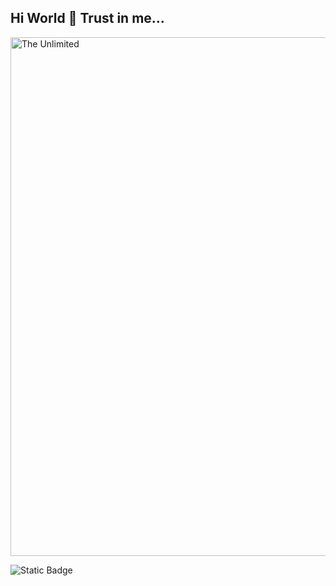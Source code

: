 ## Hi World 👋 Trust in me...

<img src="https://github.com/Art21042147/Art21042147/blob/main/kaa-snake.gif" alt="The Unlimited" width="830">

![Static Badge](https://img.shields.io/badge/py-python-blue?logo=python&logoColor=blue&labelColor=yellow)
